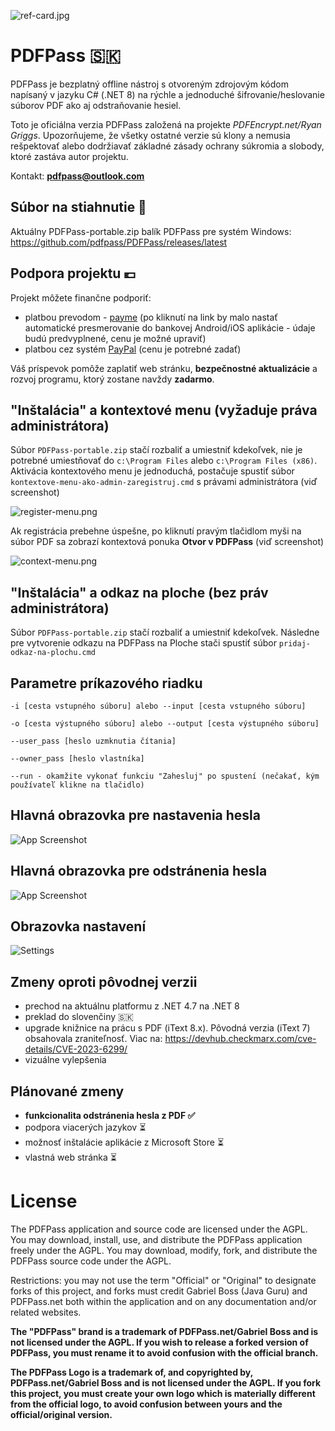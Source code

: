 ![ref-card.jpg](screenshots%2Fref-card.jpg)

# PDFPass 🇸🇰
PDFPass je bezplatný offline nástroj s otvoreným zdrojovým kódom napísaný v jazyku C# (.NET 8) na rýchle a jednoduché šifrovanie/heslovanie súborov PDF ako aj odstraňovanie hesiel. 

Toto je oficiálna verzia PDFPass založená na projekte _PDFEncrypt.net/Ryan Griggs_. Upozorňujeme, že všetky ostatné verzie sú klony a nemusia rešpektovať alebo dodržiavať základné zásady ochrany súkromia a slobody, ktoré zastáva autor projektu.

Kontakt: **pdfpass@outlook.com**

## Súbor na stiahnutie 💾
Aktuálny PDFPass-portable.zip balík PDFPass pre systém Windows: https://github.com/pdfpass/PDFPass/releases/latest


## Podpora projektu 💶
Projekt môžete finančne podporiť:
* platbou prevodom - [payme](https://payme.sk/?V=1&IBAN=SK1611000000002615114396&AM=5.00&CC=EUR&DT=&PI=&MSG=PDFPass&CN=) (po kliknutí na link by malo nastať automatické presmerovanie do bankovej Android/iOS aplikácie - údaje budú predvyplnené, cenu je možné upraviť)
* platbou cez systém [PayPal](https://www.paypal.com/donate/?hosted_button_id=5G336LA7YBMXQ&locale.x=sk_SK) (cenu je potrebné zadať)

Váš príspevok pomôže zaplatiť web stránku, **bezpečnostné aktualizácie** a rozvoj programu, ktorý zostane navždy **zadarmo**.

## "Inštalácia" a kontextové menu (vyžaduje práva administrátora)

Súbor ```PDFPass-portable.zip``` stačí rozbaliť a umiestniť kdekoľvek, nie je potrebné umiestňovať do ```c:\Program Files``` alebo ```c:\Program Files (x86)```. Aktivácia kontextového menu je jednoduchá, postačuje spustiť súbor ```kontextove-menu-ako-admin-zaregistruj.cmd``` s právami administrátora (viď screenshot)

![register-menu.png](screenshots%2Fregister-menu.png)

Ak registrácia prebehne úspešne, po kliknutí pravým tlačidlom myši na súbor PDF sa zobrazí kontextová ponuka **Otvor v PDFPass** (viď screenshot)

![context-menu.png](screenshots%2Fcontext-menu.png)


## "Inštalácia" a odkaz na ploche (bez práv administrátora)

Súbor ```PDFPass-portable.zip``` stačí rozbaliť a umiestniť kdekoľvek. Následne pre vytvorenie odkazu na PDFPass na Ploche stači spustiť súbor ```pridaj-odkaz-na-plochu.cmd```
## Parametre príkazového riadku

```
-i [cesta vstupného súboru] alebo --input [cesta vstupného súboru]

-o [cesta výstupného súboru] alebo --output [cesta výstupného súboru]

--user_pass [heslo uzmknutia čítania]

--owner_pass [heslo vlastníka]

--run - okamžite vykonať funkciu "Zahesluj" po spustení (nečakať, kým používateľ klikne na tlačidlo)
```

## Hlavná obrazovka pre nastavenia hesla
![App Screenshot](screenshots%2Fencrypt.png)

## Hlavná obrazovka pre odstránenia hesla
![App Screenshot](screenshots%2Fdecrypt.png)

## Obrazovka nastavení
![Settings](screenshots%2Fsettings.png)


## Zmeny oproti pôvodnej verzii

* prechod na aktuálnu platformu z .NET 4.7 na .NET 8
* preklad do slovenčiny 🇸🇰
* upgrade knižnice na prácu s PDF (iText 8.x). Pôvodná verzia (iText 7) obsahovala zraniteľnosť. Viac na: https://devhub.checkmarx.com/cve-details/CVE-2023-6299/
* vizuálne vylepšenia


## Plánované zmeny
* **funkcionalita odstránenia hesla z PDF ✅**
* podpora viacerých jazykov ⏳
* možnosť inštalácie aplikácie z Microsoft Store ⏳
* vlastná web stránka ⏳


# License

The PDFPass application and source code are licensed under the AGPL.  You may download, install, use, and distribute the PDFPass application freely under the AGPL.  You may download, modify, fork, and distribute the PDFPass source code under the AGPL.

Restrictions: you may not use the term "Official" or "Original" to designate forks of this project, and forks must credit Gabriel Boss (Java Guru) and PDFPass.net both within the application and on any documentation and/or related websites.

**The "PDFPass" brand is a trademark of PDFPass.net/Gabriel Boss and is not licensed under the AGPL.  If you wish to release a forked version of PDFPass, you must rename it to avoid confusion with the official branch.**

**The PDFPass Logo is a trademark of, and copyrighted by, PDFPass.net/Gabriel Boss and is not licensed under the AGPL. If you fork this project, you must create your own logo which is materially different from the official logo, to avoid confusion between yours and the official/original version.**



